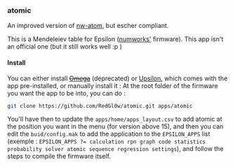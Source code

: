 ### atomic
An improved version of [nw-atom](https://github.com/M4xi1m3/nw-atom), but escher compliant.

This is a Mendeleiev table for Epsilon ([numworks'](https://numworks.com) firmware). This app isn't an official one (but it still works well :p )

#### Install

You can either install ~~[Omega](https://getomega.dev)~~ (deprecated) or [Upsilon](https://lolocomotive.github.io/Upsilon-website/), which comes with the app pre-installed, or manually install it :
At the root folder of the firmware you want the app to be into, you can do :
```bash
git clone https://github.com/RedGl0w/atomic.git apps/atomic
```
You'll have then to update the `apps/home/apps_layout.csv` to add atomic at the position you want in the menu (for version above 15), and then you can edit the `buid/config.mak` to add the application to the `EPSILON_APPS` list (exemple : `EPSILON_APPS ?= calculation rpn graph code statistics probability solver atomic sequence regression settings`), and follow the steps to compile the firmware itself.
